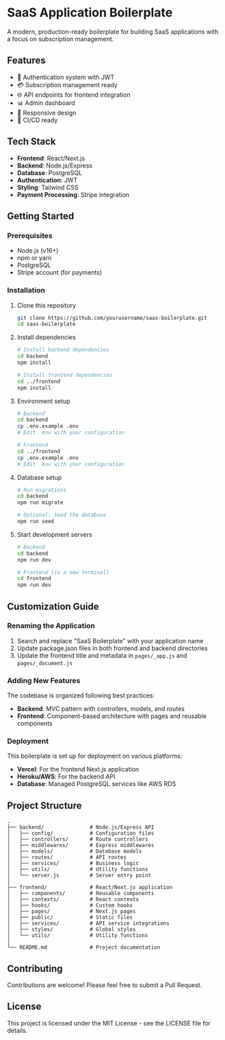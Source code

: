 # SaaS Application Boilerplate

A modern, production-ready boilerplate for building SaaS applications with a
focus on subscription management.

## Features

- 🔐 Authentication system with JWT
- 💳 Subscription management ready
- 🌐 API endpoints for frontend integration
- 📊 Admin dashboard
- 📱 Responsive design
- 🔄 CI/CD ready

## Tech Stack

- **Frontend**: React/Next.js
- **Backend**: Node.js/Express
- **Database**: PostgreSQL
- **Authentication**: JWT
- **Styling**: Tailwind CSS
- **Payment Processing**: Stripe integration

## Getting Started

### Prerequisites

- Node.js (v16+)
- npm or yarn
- PostgreSQL
- Stripe account (for payments)

### Installation

1. Clone this repository

   ```bash
   git clone https://github.com/yourusername/saas-boilerplate.git
   cd saas-boilerplate
   ```

2. Install dependencies

   ```bash
   # Install backend dependencies
   cd backend
   npm install

   # Install frontend dependencies
   cd ../frontend
   npm install
   ```

3. Environment setup

   ```bash
   # Backend
   cd backend
   cp .env.example .env
   # Edit .env with your configuration

   # Frontend
   cd ../frontend
   cp .env.example .env
   # Edit .env with your configuration
   ```

4. Database setup

   ```bash
   # Run migrations
   cd backend
   npm run migrate

   # Optional: Seed the database
   npm run seed
   ```

5. Start development servers

   ```bash
   # Backend
   cd backend
   npm run dev

   # Frontend (in a new terminal)
   cd frontend
   npm run dev
   ```

## Customization Guide

### Renaming the Application

1. Search and replace "SaaS Boilerplate" with your application name
2. Update package.json files in both frontend and backend directories
3. Update the frontend title and metadata in `pages/_app.js` and
   `pages/_document.js`

### Adding New Features

The codebase is organized following best practices:

- **Backend**: MVC pattern with controllers, models, and routes
- **Frontend**: Component-based architecture with pages and reusable components

### Deployment

This boilerplate is set up for deployment on various platforms:

- **Vercel**: For the frontend Next.js application
- **Heroku/AWS**: For the backend API
- **Database**: Managed PostgreSQL services like AWS RDS

## Project Structure

```
.
├── backend/               # Node.js/Express API
│   ├── config/            # Configuration files
│   ├── controllers/       # Route controllers
│   ├── middlewares/       # Express middlewares
│   ├── models/            # Database models
│   ├── routes/            # API routes
│   ├── services/          # Business logic
│   ├── utils/             # Utility functions
│   └── server.js          # Server entry point
│
├── frontend/              # React/Next.js application
│   ├── components/        # Reusable components
│   ├── contexts/          # React contexts
│   ├── hooks/             # Custom hooks
│   ├── pages/             # Next.js pages
│   ├── public/            # Static files
│   ├── services/          # API service integrations
│   ├── styles/            # Global styles
│   └── utils/             # Utility functions
│
└── README.md              # Project documentation
```

## Contributing

Contributions are welcome! Please feel free to submit a Pull Request.

## License

This project is licensed under the MIT License - see the LICENSE file for
details.
